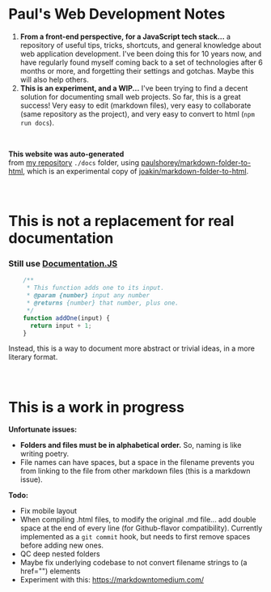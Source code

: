# Paul's Web Development Notes       
1. **From a front-end perspective, for a JavaScript tech stack...** a repository of useful tips, tricks, shortcuts, and general knowledge about web application development. I've been doing this for 10 years now, and have regularly found myself coming back to a set of technologies after 6 months or more, and forgetting their settings and gotchas. Maybe this will also help others.       
2. **This is an experiment, and a WIP...** I've been trying to find a decent solution for documenting small web projects. So far, this is a great success! Very easy to edit (markdown files), very easy to collaborate (same repository as the project), and very easy to convert to html (`npm run docs`).       
<br />       
       
**This website was auto-generated**       
from [my repository](http://github.com/paulshorey/ps) `./docs` folder, using [paulshorey/markdown-folder-to-html](https://github.com/paulshorey/markdown-folder-to-html), which is an experimental copy of [joakin/markdown-folder-to-html](https://github.com/joakin/markdown-folder-to-html).       
<br /><br />       
       
# This is not a replacement for real documentation       
### Still use [Documentation.JS](https://github.com/documentationjs/documentation/blob/master/docs/GETTING_STARTED.md)       
```javascript       
    /**       
     * This function adds one to its input.       
     * @param {number} input any number       
     * @returns {number} that number, plus one.       
     */       
    function addOne(input) {       
      return input + 1;       
    }       
```       
Instead, this is a way to document more abstract or trivial ideas, in a more literary format.       
<br /><br />       
       
       
# This is a work in progress       
       
**Unfortunate issues:**       
* **Folders and files must be in alphabetical order.** So, naming is like writing poetry.       
* File names can have spaces, but a space in the filename prevents you from linking to the file from other markdown files (this is a markdown issue).       
       
       
**Todo:**       
* Fix mobile layout       
* When compiling .html files, to modify the original .md file... add double space at the end of every line (for Github-flavor compatibility). Currently implemented as a `git commit` hook, but needs to first remove spaces before adding new ones.       
* QC deep nested folders       
* Maybe fix underlying codebase to not convert filename strings to (a href="") elements       
* Experiment with this: https://markdowntomedium.com/       
       
